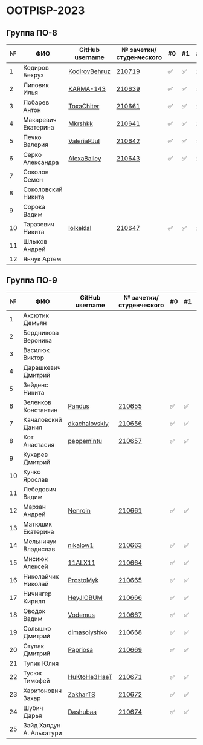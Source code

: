 # OOTPISP-2023

## Группа ПО-8

|№|ФИО|GitHub username| № зачетки/студенческого        |#0|#1|#2|#3|#4|#5|#6|#7|#8|
|---|---|---|---|---|---|---|---|---|---|---|---|---|
|1|Кодиров Бехруз| [KodirovBehruz](https://github.com/KodirovBehruz) | [210719](./trunk/PO210719/) |:white_check_mark: |:white_check_mark: |:white_check_mark: | | | | | | | |
|2|Липовик Илья|[KARMA-143](https://github.com/KARMA-143)| [210639](./trunk/PO-8_210639/) |:white_check_mark:|:white_check_mark:|:white_check_mark:|:white_check_mark:|:white_check_mark:|:white_check_mark:|:white_check_mark:|:white_check_mark:|:white_check_mark:||
|3|Лобарев Антон| [ToxaChiter](https://github.com/ToxaChiter "GitHub link")| [210661](./trunk/PO-8_210640/) |:white_check_mark:|:white_check_mark:|:white_check_mark:|:white_check_mark: |:white_check_mark: | |:white_check_mark: | | | |
|4|Макаревич Екатерина|[Mkrshkk](https://github.com/Mkrshkk)| [210641](./trunk/PO-8_210641/) |:white_check_mark:|:white_check_mark:|:white_check_mark:|:white_check_mark:|:white_check_mark:|:white_check_mark:||:white_check_mark:|||
|5|Печко Валерия| [ValeriaPJul](https://github.com/ValeriaPJul)| [210642](./trunk/PO-8_210642/) |:white_check_mark:|:white_check_mark:|:white_check_mark:|:white_check_mark:|:white_check_mark:| | | | | |
|6|Серко Александра|[AlexaBailey](https://github.com/AlexaBailey)| [210643](./trunk/PO-8_210643/) |:white_check_mark:|:white_check_mark:|:white_check_mark:|:white_check_mark: |:white_check_mark:| | | | | |
|7|Соколов Семен| | | | | | | | | | | | |
|8|Соколовский Никита| | | | | | | | | | | | |
|9|Сорока Вадим| | | | | | | | | | | | |
|10|Таразевич Никита|[lolkeklal](https://github.com/lolkeklal) |[210647](./trunk/PO-8_210647/) |✅ |✅ |✅ |✅ | ✅|✅ |✅ |✅ |✅ | |
|11|Шлыков Андрей| | | | | | | | | | | | |
|12|Янчук Артем| | | | | | | | | | | | |

## Группа ПО-9

|№|ФИО|GitHub username|№ зачетки/студенческого|#0|#1|#2|#3|#4|#5|#6|#7|#8|
|---|---|---|---|---|---|---|---|---|---|---|---|---|
|1|Аксютик Демьян|||||||||||||
|2|Бердникова Вероника|||||||||||||
|3|Василюк Виктор|||||||||||||
|4|Дарашкевич Дмитрий |||||||||||||
|5|Зейденс Никита |||||||||||||
|6|Зеленков Константин |[Pandus](https://github.com/Pandusss)|[210655](./trunk/PO-9_210655/)|:white_check_mark:|:white_check_mark:|:white_check_mark:|:white_check_mark:|||||||
|7|Качаловский Данил |[dkachalovskiy](https://github.com/dkachalovskiy)|[210656](./trunk/PO-9_210656/)|✅|✅|✅|✅|✅|✅|✅|✅|✅|
|8|Кот Анастасия |[peppemintu](https://github.com/peppemintu)|[210657](./trunk//PO-9_210657)|✅|✅|||||||||
|9|Кухарев Дмитрий |||||||||||||
|10|Кучко Ярослав |||||||||||||
|11|Лебедович Вадим|||||||||||||
|12|Марзан Андрей | [Nenroin](https://github.com/Nenroin) | [210661](./trunk/PO-9_210661/) | :white_check_mark: | :white_check_mark: |||||||||
|13|Матюшик Екатерина |||||||||||||
|14|Мельничук Владислав | [nikalow1](https://github.com/nikalow1) | [210663](./trunk/PO-9_210663/) | :white_check_mark: | :white_check_mark: |||||||||
|15|Мисиюк Алексей | [11ALX11](https://github.com/11ALX11) | [210664](./trunk/PO-9_210664/) | :white_check_mark: | :white_check_mark: | :white_check_mark: | :white_check_mark: | :white_check_mark: | :white_check_mark: | :white_check_mark: | :white_check_mark: | :white_check_mark: ||
|16|Николайчик Николай | [ProstoMyk](https://github.com/ProstoMyk) | [210665](./trunk/PO-9_210665) | :white_check_mark: | :white_check_mark: | :white_check_mark: |:white_check_mark:| :white_check_mark: | :white_check_mark: || :white_check_mark: | :white_check_mark: ||
|17|Ничингер Кирилл |[HeyJIOBUM](https://github.com/HeyJIOBUM)|[210666](./trunk/PO-9_210666/)|:white_check_mark:|:white_check_mark:|:white_check_mark:|:white_check_mark:|:white_check_mark:|:white_check_mark:|:white_check_mark:|:white_check_mark:|:white_check_mark:||
|18|Оводок Вадим | [Vodemus](https://github.com/Vodemus) | [210667](./trunk/PO-9_210667/)| :white_check_mark: | :white_check_mark: | :white_check_mark: || :white_check_mark: ||||||
|19|Солышко Дмитрий |[dimasolyshko](https://github.com/dimasolyshko)|[210668](./trunk/PO-9_210668/)|:white_check_mark:|:white_check_mark:||:white_check_mark:|:white_check_mark:|||:white_check_mark:|||
|20|Ступак Дмитрий |[Papriosa](https://github.com/Papirosa225) | [210669](./trunk/PO-9_210669/)|:white_check_mark:|:white_check_mark:|:white_check_mark:|||||||||
|21|Тупик Юлия |||||||||||||
|22|Тусюк Тимофей |[HuKtoHe3HaeT](https://github.com/HuKtoHe3HaeT)|[210671](./trunk/PO-9_210671/)|:white_check_mark:|:white_check_mark:|||||||||
|23|Харитонович Захар |[ZakharTS](https://github.com/ZakharTS)|[210672](https://github.com/brstu/OOTPISP-2023/tree/master/trunk/PO-9_210672)|:white_check_mark:|:white_check_mark:|:white_check_mark:||||||||
|24|Шубич Дарья|[Dashubaa](https://github.com/Dashubaa)|[210674](./trunk/PO-9_210674)|:white_check_mark:|:white_check_mark:|:white_check_mark:|:white_check_mark:|:white_check_mark:|:white_check_mark:||:white_check_mark:||
|25|Зайд Халдун А. Алькатури|||||||||||||

